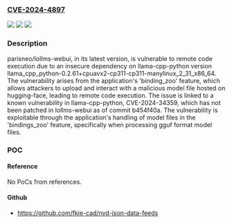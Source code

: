 ### [CVE-2024-4897](https://cve.mitre.org/cgi-bin/cvename.cgi?name=CVE-2024-4897)
![](https://img.shields.io/static/v1?label=Product&message=parisneo%2Flollms-webui&color=blue)
![](https://img.shields.io/static/v1?label=Version&message=unspecified%3C%3D%20latest%20&color=brighgreen)
![](https://img.shields.io/static/v1?label=Vulnerability&message=CWE-76%20Improper%20Neutralization%20of%20Equivalent%20Special%20Elements&color=brighgreen)

### Description

parisneo/lollms-webui, in its latest version, is vulnerable to remote code execution due to an insecure dependency on llama-cpp-python version llama_cpp_python-0.2.61+cpuavx2-cp311-cp311-manylinux_2_31_x86_64. The vulnerability arises from the application's 'binding_zoo' feature, which allows attackers to upload and interact with a malicious model file hosted on hugging-face, leading to remote code execution. The issue is linked to a known vulnerability in llama-cpp-python, CVE-2024-34359, which has not been patched in lollms-webui as of commit b454f40a. The vulnerability is exploitable through the application's handling of model files in the 'bindings_zoo' feature, specifically when processing gguf format model files.

### POC

#### Reference
No PoCs from references.

#### Github
- https://github.com/fkie-cad/nvd-json-data-feeds

